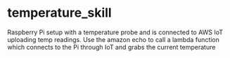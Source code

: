 # temperature_skill
Raspberry Pi setup with a temperature probe and is connected to AWS IoT uploading temp readings. Use the amazon echo to call a lambda function which connects to the Pi through IoT and grabs the current temperature
